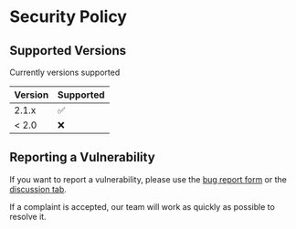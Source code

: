 # Security Policy

## Supported Versions

Currently versions supported

| Version | Supported          |
| ------- | ------------------ |
| 2.1.x   | :white_check_mark: |
| < 2.0   | :x:                |

## Reporting a Vulnerability

If you want to report a vulnerability, please use the 
[bug report form](https://github.com/Coaktion/Droz-Visu/issues/new?assignees=&labels=&template=bug_report.yml)
or the [discussion tab](https://github.com/Coaktion/Droz-Visu/discussions).

If a complaint is accepted, our team will work as quickly as possible to resolve it.
